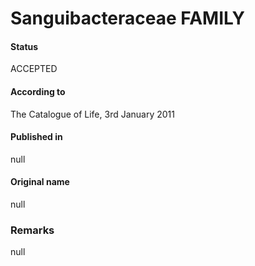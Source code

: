 # Sanguibacteraceae FAMILY

#### Status
ACCEPTED

#### According to
The Catalogue of Life, 3rd January 2011

#### Published in
null

#### Original name
null

### Remarks
null